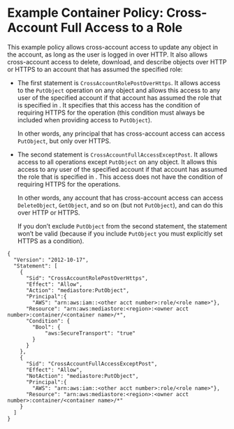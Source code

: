 # Example Container Policy: Cross\-Account Full Access to a Role<a name="policies-examples-cross-acccount-full"></a>

This example policy allows cross\-account access to update any object in the account, as long as the user is logged in over HTTP\. It also allows cross\-account access to delete, download, and describe objects over HTTP or HTTPS to an account that has assumed the specified role:
+ The first statement is `CrossAccountRolePostOverHttps`\. It allows access to the `PutObject` operation on any object and allows this access to any user of the specified account if that account has assumed the role that is specified in <role name>\. It specifies that this access has the condition of requiring HTTPS for the operation \(this condition must always be included when providing access to `PutObject`\)\.

  In other words, any principal that has cross\-account access can access `PutObject`, but only over HTTPS\.
+ The second statement is `CrossAccountFullAccessExceptPost`\. It allows access to all operations except `PutObject` on any object\. It allows this access to any user of the specified account if that account has assumed the role that is specified in <role name>\. This access does not have the condition of requiring HTTPS for the operations\. 

  In other words, any account that has cross\-account access can access `DeleteObject`, `GetObject`, and so on \(but not `PutObject`\), and can do this over HTTP or HTTPS\.

  If you don’t exclude `PutObject` from the second statement, the statement won’t be valid \(because if you include `PutObject` you must explicitly set HTTPS as a condition\)\.

```
{
  "Version": "2012-10-17",
  "Statement": [
    {
      "Sid": "CrossAccountRolePostOverHttps",
      "Effect": "Allow",
      "Action": "mediastore:PutObject",
      "Principal":{
        "AWS": "arn:aws:iam::<other acct number>:role/<role name>"},
      "Resource": "arn:aws:mediastore:<region>:<owner acct number>:container/<container name>/*",
      "Condition": {
        "Bool": {
            "aws:SecureTransport": "true"
        }
      }
    },
    {
      "Sid": "CrossAccountFullAccessExceptPost",
      "Effect": "Allow",
      "NotAction": "mediastore:PutObject",
      "Principal":{
        "AWS": "arn:aws:iam::<other acct number>:role/<role name>"},
      "Resource": "arn:aws:mediastore:<region>:<owner acct number>:container/<container name>/*"
    }
  ]
}
```